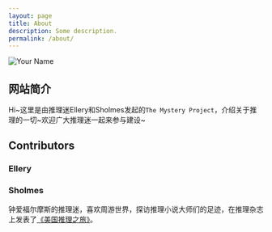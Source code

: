 ```yaml
---
layout: page
title: About
description: Some description.
permalink: /about/
---
```


<img itemprop="image" class="img-rounded" src="http://res.cloudinary.com/dm7h7e8xj/image/upload/c_fill,h_200,w_200/v1504971955/neo_ruqszk.jpg" alt="Your Name">

## 网站简介

Hi~这里是由推理迷Ellery和Sholmes发起的`The Mystery Project`，介绍关于推理的一切~欢迎广大推理迷一起来参与建设~

## Contributors

### Ellery

### Sholmes

钟爱福尔摩斯的推理迷，喜欢周游世界，探访推理小说大师们的足迹，在推理杂志上发表了[《美国推理之旅》](https://goo.gl/68enY7)。
